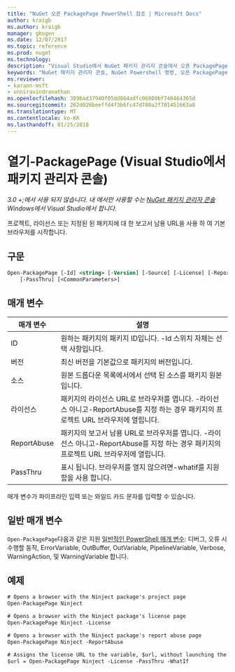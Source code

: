 ```yaml
---
title: "NuGet 오픈 PackagePage PowerShell 참조 | Microsoft Docs"
author: kraigb
ms.author: kraigb
manager: ghogen
ms.date: 12/07/2017
ms.topic: reference
ms.prod: nuget
ms.technology: 
description: "Visual Studio에서 NuGet 패키지 관리자 콘솔에서 오픈 PackagePage PowerShell 명령에 대 한 참조입니다."
keywords: "NuGet 패키지 관리자 콘솔, NuGet Powershell 명령, 오픈 PackagePage NuGet Powershell 참조"
ms.reviewer:
- karann-msft
- unniravindranathan
ms.openlocfilehash: 389bad37940f05dd864adfc06080bf746464365d
ms.sourcegitcommit: 262d026beeffd4f3b6fc47d780a2f701451663a8
ms.translationtype: MT
ms.contentlocale: ko-KR
ms.lasthandoff: 01/25/2018
---
```

# <a name="open-packagepage-package-manager-console-in-visual-studio"></a>열기-PackagePage (Visual Studio에서 패키지 관리자 콘솔)

*3.0 +;에서 사용 되지 않습니다. 내 에서만 사용할 수는 [NuGet 패키지 관리자 콘솔](Package-Manager-Console.md) Windows에서 Visual Studio에서 합니다.*

프로젝트, 라이선스 또는 지정된 된 패키지에 대 한 보고서 남용 URL을 사용 하 여 기본 브라우저를 시작합니다.

## <a name="syntax"></a>구문

```ps
Open-PackagePage [-Id] <string> [-Version] [-Source] [-License] [-ReportAbuse]
    [-PassThru] [<CommonParameters>]
```

## <a name="parameters"></a>매개 변수

| 매개 변수 | 설명 |
| --- | --- |
| ID | 원하는 패키지의 패키지 ID입니다. -Id 스위치 자체는 선택 사항입니다. |
| 버전 | 최신 버전을 기본값으로 패키지의 버전입니다. |
| 소스 | 원본 드롭다운 목록에서에서 선택 된 소스를 패키지 원본입니다. |
| 라이선스 | 패키지의 라이선스 URL로 브라우저를 엽니다. -라이선스 아니고-ReportAbuse를 지정 하는 경우 패키지의 프로젝트 URL 브라우저에 열립니다. |
| ReportAbuse | 패키지의 보고서 남용 URL로 브라우저를 엽니다. -라이선스 아니고-ReportAbuse를 지정 하는 경우 패키지의 프로젝트 URL 브라우저에 열립니다. |
| PassThru | 표시 됩니다. 브라우저를 열지 않으려면-whatif를 지원함을 사용 합니다. |

매개 변수가 파이프라인 입력 또는 와일드 카드 문자를 입력할 수 있습니다.

## <a name="common-parameters"></a>일반 매개 변수

`Open-PackagePage`다음과 같은 지원 [일반적인 PowerShell 매개 변수](http://go.microsoft.com/fwlink/?LinkID=113216): 디버그, 오류 시 수행할 동작, ErrorVariable, OutBuffer, OutVariable, PipelineVariable, Verbose, WarningAction, 및 WarningVariable 합니다.

## <a name="examples"></a>예제

```ps
# Opens a browser with the Ninject package's project page
Open-PackagePage Ninject

# Opens a browser with the Ninject package's license page
Open-PackagePage Ninject -License

# Opens a browser with the Ninject package's report abuse page  
Open-PackagePage Ninject -ReportAbuse

# Assigns the license URL to the variable, $url, without launching the browser
$url = Open-PackagePage Ninject -License -PassThru -WhatIf
```